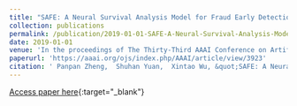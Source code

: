 ```yaml
---
title: "SAFE: A Neural Survival Analysis Model for Fraud Early Detection"
collection: publications
permalink: /publication/2019-01-01-SAFE-A-Neural-Survival-Analysis-Model-for-Fraud-Early-Detection/
date: 2019-01-01
venue: 'In the proceedings of The Thirty-Third AAAI Conference on Artificial Intelligence, AAAI 2019'
paperurl: 'https://aaai.org/ojs/index.php/AAAI/article/view/3923'
citation: ' Panpan Zheng,  Shuhan Yuan,  Xintao Wu, &quot;SAFE: A Neural Survival Analysis Model for Fraud Early Detection.&quot; In the proceedings of The Thirty-Third AAAI Conference on Artificial Intelligence, AAAI 2019, 2019.'
---
```

[Access paper here](https://aaai.org/ojs/index.php/AAAI/article/view/3923){:target="_blank"}
